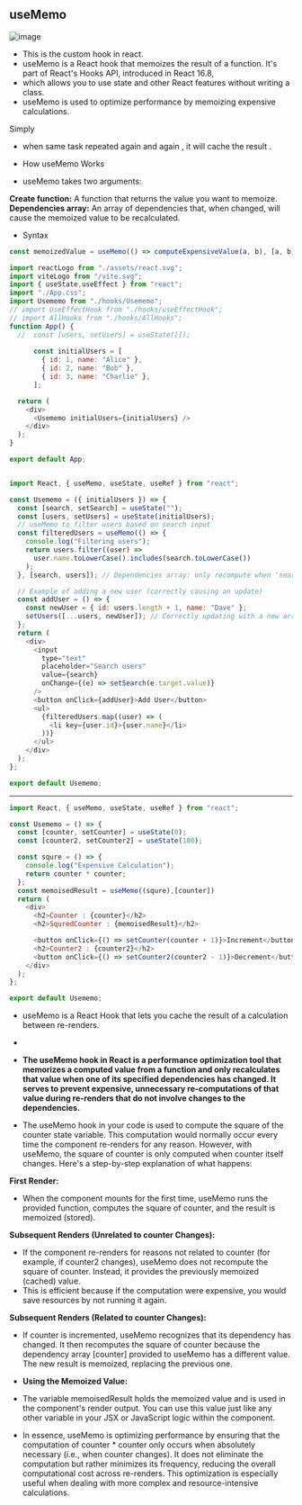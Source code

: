 ## useMemo 


![image](https://github.com/venkatdas/Interview_prep/assets/43024084/f217c17d-bfc1-4cb5-b45f-a372f1d3a67e)

- This is the custom hook in react.
- useMemo is a React hook that memoizes the result of a function. It's part of React's Hooks API, introduced in React 16.8,
- which allows you to use state and other React features without writing a class.
- useMemo is used to optimize performance by memoizing expensive calculations.

Simply

- when same task repeated again and again , it will cache the result .

- How useMemo Works
- useMemo takes two arguments:

**Create function:** A function that returns the value you want to memoize.
**Dependencies array:** An array of dependencies that, when changed, will cause the memoized value to be recalculated.


- Syntax

```js
const memoizedValue = useMemo(() => computeExpensiveValue(a, b), [a, b]);
```



```js
import reactLogo from "./assets/react.svg";
import viteLogo from "/vite.svg";
import { useState,useEffect } from "react";
import "./App.css";
import Usememo from "./hooks/Usememo";
// import UseEffectHook from "./hooks/useEffectHook";
// import AllHooks from "./hooks/AllHooks";
function App() {
  //  const [users, setUsers] = useState([]);
    
      const initialUsers = [
        { id: 1, name: "Alice" },
        { id: 2, name: "Bob" },
        { id: 3, name: "Charlie" },
      ];

  return (
    <div>
      <Usememo initialUsers={initialUsers} />
    </div>
  );
}

export default App;

```

```js

import React, { useMemo, useState, useRef } from "react";

const Usememo = ({ initialUsers }) => {
  const [search, setSearch] = useState("");
  const [users, setUsers] = useState(initialUsers);
  // useMemo to filter users based on search input
  const filteredUsers = useMemo(() => {
    console.log("Filtering users");
    return users.filter((user) =>
      user.name.toLowerCase().includes(search.toLowerCase())
    );
  }, [search, users]); // Dependencies array: only recompute when 'search' or 'users' change

  // Example of adding a new user (correctly causing an update)
  const addUser = () => {
    const newUser = { id: users.length + 1, name: "Dave" };
    setUsers([...users, newUser]); // Correctly updating with a new array reference
  };
  return (
    <div>
      <input
        type="text"
        placeholder="Search users"
        value={search}
        onChange={(e) => setSearch(e.target.value)}
      />
      <button onClick={addUser}>Add User</button>
      <ul>
        {filteredUsers.map((user) => (
          <li key={user.id}>{user.name}</li>
        ))}
      </ul>
    </div>
  );
};

export default Usememo;

```



-------------------


```js
import React, { useMemo, useState, useRef } from "react";

const Usememo = () => {
  const [counter, setCounter] = useState(0);
  const [counter2, setCounter2] = useState(100);

  const squre = () => {
    console.log("Expensive Calculation");
    return counter * counter;
  };
  const memoisedResult = useMemo((squre),[counter])
  return (
    <div>
      <h2>Counter : {counter}</h2>
      <h2>SquredCounter : {memoisedResult}</h2>

      <button onClick={() => setCounter(counter + 1)}>Increment</button>
      <h2>Counter2 : {counter2}</h2>
      <button onClick={() => setCounter2(counter2 - 1)}>Decrement</button>
    </div>
  );
};

export default Usememo;
```
- useMemo is a React Hook that lets you cache the result of a calculation between re-renders.
- 
- **The useMemo hook in React is a performance optimization tool that memorizes a computed value from a function and only recalculates that value when one of its specified dependencies has changed. It serves to prevent expensive, unnecessary re-computations of that value during re-renders that do not involve changes to the dependencies.**


- The useMemo hook in your code is used to compute the square of the counter state variable. This computation would normally occur every time the component re-renders for any reason. However, with useMemo, the square of counter is only computed when counter itself changes. Here's a step-by-step explanation of what happens:

**First Render:**

- When the component mounts for the first time, useMemo runs the provided function, computes the square of counter, and the result is memoized (stored).

**Subsequent Renders (Unrelated to counter Changes):**

- If the component re-renders for reasons not related to counter (for example, if counter2 changes), useMemo does not recompute the square of counter. Instead, it provides the previously memoized (cached) value.
- This is efficient because if the computation were expensive, you would save resources by not running it again.

**Subsequent Renders (Related to counter Changes):**

- If counter is incremented, useMemo recognizes that its dependency has changed. It then recomputes the square of counter because the dependency array [counter] provided to useMemo has a different value.
The new result is memoized, replacing the previous one.


- **Using the Memoized Value:**

- The variable memoisedResult holds the memoized value and is used in the component's render output. You can use this value just like any other variable in your JSX or JavaScript logic within the component.
- In essence, useMemo is optimizing performance by ensuring that the computation of counter * counter only occurs when absolutely necessary (i.e., when counter changes). It does not eliminate the computation but rather minimizes its frequency, reducing the overall computational cost across re-renders. This optimization is especially useful when dealing with more complex and resource-intensive calculations.











